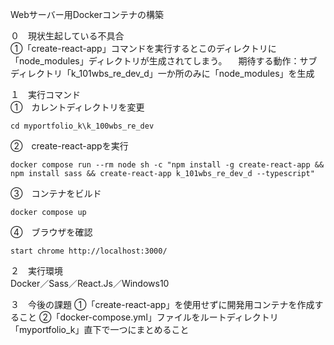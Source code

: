 Webサーバー用Dockerコンテナの構築  



０　現状生起している不具合  
①「create-react-app」コマンドを実行するとこのディレクトリに「node_modules」ディレクトリが生成されてしまう。
　期待する動作：サブディレクトリ「k_101wbs_re_dev_d」一か所のみに「node_modules」を生成

１　実行コマンド  
①　カレントディレクトリを変更
```
cd myportfolio_k\k_100wbs_re_dev
```
②　create-react-appを実行
```
docker compose run --rm node sh -c "npm install -g create-react-app && npm install sass && create-react-app k_101wbs_re_dev_d --typescript"
```
③　コンテナをビルド
```
docker compose up
```
④　ブラウザを確認
```
start chrome http://localhost:3000/
```

２　実行環境  
Docker／Sass／React.Js／Windows10

３　今後の課題
①「create-react-app」を使用せずに開発用コンテナを作成すること
②「docker-compose.yml」ファイルをルートディレクトリ「myportfolio_k」直下で一つにまとめること
